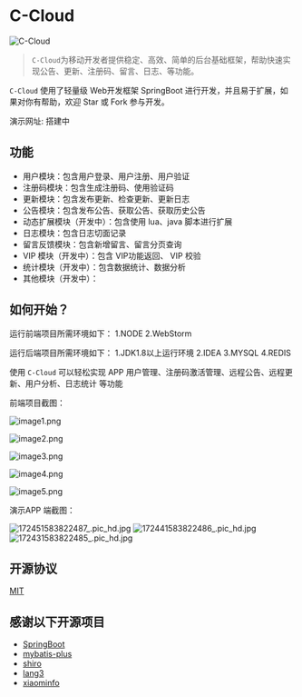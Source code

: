 # C-Cloud

![C-Cloud](https://i.loli.net/2020/02/21/fsTjnmHiwNtOyX8.png)

> `C-Cloud`为移动开发者提供稳定、高效、简单的后台基础框架，帮助快速实现公告、更新、注册码、留言、日志、等功能。

`C-Cloud` 使用了轻量级 Web开发框架 SpringBoot 进行开发，并且易于扩展，如果对你有帮助，欢迎 Star 或 Fork 参与开发。

演示网址: 搭建中

## 功能

+ 用户模块：包含用户登录、用户注册、用户验证
+ 注册码模块：包含生成注册码、使用验证码
+ 更新模块：包含发布更新、检查更新、更新日志
+ 公告模块：包含发布公告、获取公告、获取历史公告
+ 动态扩展模块（开发中）：包含使用 lua、java 脚本进行扩展
+ 日志模块：包含日志切面记录
+ 留言反馈模块：包含新增留言、留言分页查询
+ VIP 模块（开发中）：包含 VIP功能返回、 VIP 校验
+ 统计模块（开发中）：包含数据统计、数据分析
+ 其他模块（开发中）：

##
## 如何开始？

运行前端项目所需环境如下：
1.NODE
2.WebStorm

运行后端项目所需环境如下：
1.JDK1.8以上运行环境
2.IDEA
3.MYSQL
4.REDIS



使用 `C-Cloud` 可以轻松实现 APP 用户管理、注册码激活管理、远程公告、远程更新、用户分析、日志统计 等功能

前端项目截图：

![image1.png](https://i.loli.net/2020/03/10/e9RtpuEMHFKyO1z.png)

![image2.png](https://i.loli.net/2020/03/10/Qkhf49YG8tWzAPj.png)

![image3.png](https://i.loli.net/2020/03/10/3ZIlGewzXT2Ha7b.png)

![image4.png](https://i.loli.net/2020/03/10/QqbIag4p7UxvBed.png)

![image5.png](https://i.loli.net/2020/03/10/Kqug3ImJb1DUB6H.png)


演示APP 端截图：

![172451583822487_.pic_hd.jpg](https://i.loli.net/2020/03/10/Ht3CiMTFw8AIGld.jpg)
![172441583822486_.pic_hd.jpg](https://i.loli.net/2020/03/10/rnzRN5Fgmq3OMa8.jpg)
![172431583822485_.pic_hd.jpg](https://i.loli.net/2020/03/10/dyCT6nW3tJmHl9D.jpg)

## 开源协议

[MIT](LICENSE)

## 感谢以下开源项目

+ [SpringBoot](https://github.com/spring-projects/spring-boot)
+ [mybatis-plus](https://github.com/baomidou/mybatis-plus)
+ [shiro](https://github.com/apache/shiro)
+ [lang3](https://github.com/apache/commons-lang) 
+ [xiaominfo](https://doc.xiaominfo.com/guide/) 
